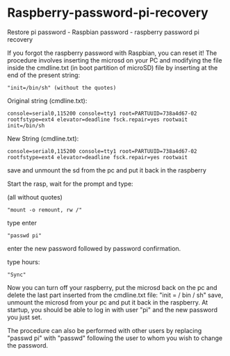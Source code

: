 # Raspberry-password-pi-recovery
Restore pi password - Raspbian password - raspberry password pi recovery

If you forgot the raspberry password with Raspbian, you can reset it! The procedure involves inserting the microsd on your PC and modifying the file inside the cmdline.txt (in boot partition of microSD) file by inserting at the end of the present string:

	"init=/bin/sh" (without the quotes)

Original string (cmdline.txt): 

	console=serial0,115200 console=tty1 root=PARTUUID=738a4d67-02 rootfstype=ext4 elevator=deadline fsck.repair=yes rootwait init=/bin/sh 
	
New String  (cmdline.txt): 

	console=serial0,115200 console=tty1 root=PARTUUID=738a4d67-02 rootfstype=ext4 elevator=deadline fsck.repair=yes rootwait

save and unmount the sd from the pc and put it back in the raspberry

Start the rasp, wait for the prompt and type:

(all without quotes) 
  
	"mount -o remount, rw /"

type enter

	"passwd pi"

enter the new password followed by password confirmation.

type hours:

	"Sync"

Now you can turn off your raspberry, put the microsd back on the pc and delete the last part inserted from the cmdline.txt file: "init = / bin / sh" save, unmount the microsd from your pc and put it back in the raspberry. At startup, you should be able to log in with user "pi" and the new password you just set.

The procedure can also be performed with other users by replacing "passwd pi" with "passwd" following the user to whom you wish to change the password.

